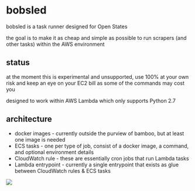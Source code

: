 # bobsled

bobsled is a task runner designed for Open States

the goal is to make it as cheap and simple as possible to run scrapers
(and other tasks) within the AWS environment

## status

at the moment this is experimental and unsupported, use 100% at your own risk
and keep an eye on your EC2 bill as some of the commands may cost you

designed to work within AWS Lambda which only supports Python 2.7

## architecture

* docker images - currently outside the purview of bamboo, but at least one image is needed
* ECS tasks - one per type of job, consist of a docker image, a command, and optional environment details
* CloudWatch rule - these are essentially cron jobs that run Lambda tasks
* Lambda entrypoint - currently a single entrypoint that exists as glue between CloudWatch rules & ECS tasks

![](bobsled.png)
